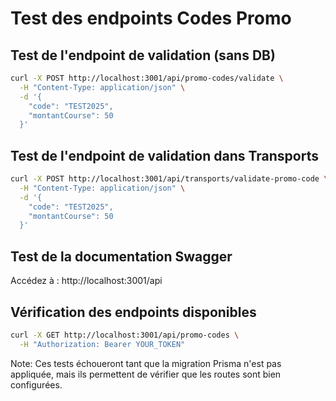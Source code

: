 # Test des endpoints Codes Promo

## Test de l'endpoint de validation (sans DB)

```bash
curl -X POST http://localhost:3001/api/promo-codes/validate \
  -H "Content-Type: application/json" \
  -d '{
    "code": "TEST2025",
    "montantCourse": 50
  }'
```

## Test de l'endpoint de validation dans Transports

```bash
curl -X POST http://localhost:3001/api/transports/validate-promo-code \
  -H "Content-Type: application/json" \
  -d '{
    "code": "TEST2025",
    "montantCourse": 50
  }'
```

## Test de la documentation Swagger

Accédez à : http://localhost:3001/api

## Vérification des endpoints disponibles

```bash
curl -X GET http://localhost:3001/api/promo-codes \
  -H "Authorization: Bearer YOUR_TOKEN"
```

Note: Ces tests échoueront tant que la migration Prisma n'est pas appliquée, mais ils permettent de vérifier que les routes sont bien configurées.
